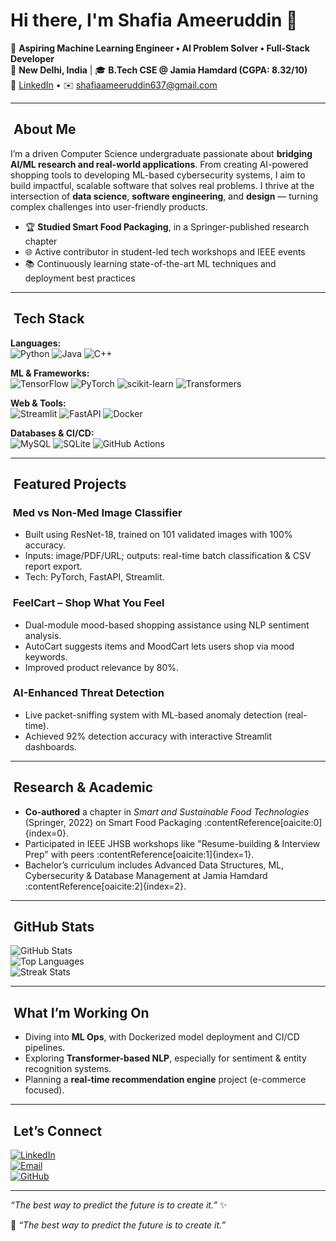 # Hi there, I'm **Shafia Ameeruddin** 👋

🎯 **Aspiring Machine Learning Engineer • AI Problem Solver • Full-Stack Developer**  
📍 **New Delhi, India** | 🎓 **B.Tech CSE @ Jamia Hamdard (CGPA: 8.32/10)**  
🔗 [LinkedIn](https://www.linkedin.com/in/shafia-ameeruddin01) • ✉️ shafiaameeruddin637@gmail.com

---

## ​ About Me

I’m a driven Computer Science undergraduate passionate about **bridging AI/ML research and real-world applications**. From creating AI-powered shopping tools to developing ML-based cybersecurity systems, I aim to build impactful, scalable software that solves real problems. I thrive at the intersection of **data science**, **software engineering**, and **design** — turning complex challenges into user-friendly products.

- 🏆 **Studied Smart Food Packaging**, in a Springer-published research chapter  
- 🌐 Active contributor in student-led tech workshops and IEEE events  
- 📚 Continuously learning state-of-the-art ML techniques and deployment best practices

---

## ​ Tech Stack

**Languages:**  
![Python](https://img.shields.io/badge/Python-3776AB?logo=python&logoColor=white) ![Java](https://img.shields.io/badge/Java-007396?logo=java&logoColor=white) ![C++](https://img.shields.io/badge/C++-00599C?logo=c%2B%2B&logoColor=white)

**ML & Frameworks:**  
![TensorFlow](https://img.shields.io/badge/TensorFlow-FF6F00?logo=tensorflow&logoColor=white) ![PyTorch](https://img.shields.io/badge/PyTorch-EE4C2C?logo=pytorch&logoColor=white) ![scikit-learn](https://img.shields.io/badge/Scikit-learn-F7931E?logo=scikitlearn&logoColor=white) ![Transformers](https://img.shields.io/badge/HuggingFace-FFD21E?logo=huggingface&logoColor=black)

**Web & Tools:**  
![Streamlit](https://img.shields.io/badge/Streamlit-FF4B4B?logo=streamlit&logoColor=white) ![FastAPI](https://img.shields.io/badge/FastAPI-005571?logo=fastapi&logoColor=white) ![Docker](https://img.shields.io/badge/Docker-2496ED?logo=docker&logoColor=white)

**Databases & CI/CD:**  
![MySQL](https://img.shields.io/badge/MySQL-4479A1?logo=mysql&logoColor=white) ![SQLite](https://img.shields.io/badge/SQLite-003B57?logo=sqlite&logoColor=white) ![GitHub Actions](https://img.shields.io/badge/GitHub%20Actions-2088FF?logo=githubactions&logoColor=white)

---

## ​ Featured Projects

### ​ Med vs Non-Med Image Classifier
- Built using ResNet-18, trained on 101 validated images with 100% accuracy.
- Inputs: image/PDF/URL; outputs: real-time batch classification & CSV report export.
- Tech: PyTorch, FastAPI, Streamlit.

### ​ FeelCart – Shop What You Feel
- Dual-module mood-based shopping assistance using NLP sentiment analysis.
- AutoCart suggests items and MoodCart lets users shop via mood keywords.
- Improved product relevance by 80%.

### ​ AI-Enhanced Threat Detection
- Live packet-sniffing system with ML-based anomaly detection (real-time).
- Achieved 92% detection accuracy with interactive Streamlit dashboards.

---

## ​ Research & Academic

- **Co-authored** a chapter in *Smart and Sustainable Food Technologies* (Springer, 2022) on Smart Food Packaging :contentReference[oaicite:0]{index=0}.
- Participated in IEEE JHSB workshops like "Resume-building & Interview Prep" with peers :contentReference[oaicite:1]{index=1}.
- Bachelor’s curriculum includes Advanced Data Structures, ML, Cybersecurity & Database Management at Jamia Hamdard :contentReference[oaicite:2]{index=2}.

---

## ​ GitHub Stats

![GitHub Stats](https://github-readme-stats.vercel.app/api?username=Shafia-01&show_icons=true&theme=radical)  
![Top Languages](https://github-readme-stats.vercel.app/api/top-langs/?username=Shafia-01&layout=compact&theme=radical)  
![Streak Stats](https://streak-stats.demolab.com?user=Shafia-01&theme=radical&hide_border=true)

---

## ​ What I’m Working On

- Diving into **ML Ops**, with Dockerized model deployment and CI/CD pipelines.
- Exploring **Transformer-based NLP**, especially for sentiment & entity recognition systems.
- Planning a **real-time recommendation engine** project (e-commerce focused).

---

## ​ Let’s Connect

[![LinkedIn](https://img.shields.io/badge/LinkedIn-0A66C2?logo=linkedin&logoColor=white)](https://www.linkedin.com/in/shafia-ameeruddin01)  
[![Email](https://img.shields.io/badge/Email-D14836?logo=gmail&logoColor=white)](mailto:shafiaameeruddin637@gmail.com)  
[![GitHub](https://img.shields.io/badge/GitHub-181717?logo=github&logoColor=white)](https://github.com/Shafia-01)

---

*“The best way to predict the future is to create it.”* ✨


💬 *“The best way to predict the future is to create it.”*  

